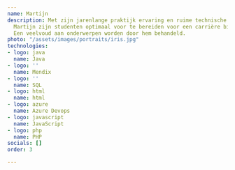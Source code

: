 ```yaml
---
name: Martijn
description: Met zijn jarenlange praktijk ervaring en ruime technische kennis weet
  Martijn zijn studenten optimaal voor te bereiden voor een carrière binnen de IT.
  Een veelvoud aan onderwerpen worden door hem behandeld.
photo: "/assets/images/portraits/iris.jpg"
technologies:
- logo: java
  name: Java
- logo: ''
  name: Mendix
- logo: ''
  name: SQL
- logo: html
  name: html
- logo: azure
  name: Azure Devops
- logo: javascript
  name: JavaScript
- logo: php
  name: PHP
socials: []
order: 3

---
```

